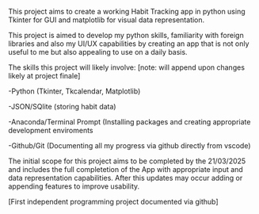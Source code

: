 This project aims to create a working Habit Tracking app in python using Tkinter for GUI and matplotlib for visual data representation. 

This project is aimed to develop my python skills, familiarity with foreign libraries and also my UI/UX capabilities by creating an app that is not only useful to me but also appealing to use on a daily basis.

The skills this project will likely involve: [note: will append upon changes likely at project finale]

-Python (Tkinter, Tkcalendar, Matplotlib)

-JSON/SQlite (storing habit data)

-Anaconda/Terminal Prompt (Installing packages and creating appropriate development enviroments

-Github/Git (Documenting all my progress via github directly from vscode)

The initial scope for this project aims to be completed by the 21/03/2025 and includes the full completetion of the App with appropriate input and data representation capabilities.
After this updates may occur adding or appending features to improve usability.


[First independent programming project documented via github]
